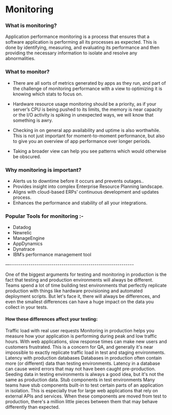 
# Monitoring

### What is monitoring?

 Application performance monitoring is a process that ensures that a software application is performing all its processes as expected. This is done by identifying, measuring, and evaluating its performance and then providing the necessary information to isolate and resolve any abnormalities.


### What to monitor?

- There are all sorts of metrics generated by apps as they run, and part of the challenge of monitoring performance with a view to optimizing it is knowing which stats to focus on. 

- Hardware resource usage monitoring should be a priority, as if your server’s CPU is being pushed to its limits, the memory is near capacity or the I/O activity is spiking in unexpected ways, we  will know that something is awry. 

- Checking in on general app availability and uptime is also worthwhile. This is not just important for moment-to-moment performance, but also to give you an overview of app performance over longer periods. 

- Taking a broader view can help you see patterns which would otherwise be obscured.  


### Why monitoring is important?

- Alerts us to downtime before it occurs and prevents outages..
- Provides insight into complex Enterprise Resource Planning landscape.
- Aligns with cloud-based ERPs’ continuous development and updates process.
- Enhances the performance and stability of all your integrations.

### Popular Tools for monitoring :-
- Datadog
- Newrelic
- ManageEngine
- AppDynamics
- Dynatrace
- IBM’s performance management tool


—------------------------------------------------------------

One of the biggest arguments for testing and monitoring in production is the fact that testing and production environments will always be different.
Teams spend a lot of time building test environments that perfectly replicate production with things like hardware provisioning and automated deployment scripts. But let's face it, there will always be differences, and even the smallest differences can have a huge impact on the data you collect in your tests.


#### How these differences affect your testing:
Traffic load with real user requests
Monitoring in production helps you measure how your application is performing during peak and low traffic hours. With web applications, slow response times can make new users and customers frustrated. This is a concern for QA, and generally it's near impossible to exactly replicate traffic load in test and staging environments.
Latency with production databases
Databases in production often contain more (or different) data than testing environments. Latency in a database can cause weird errors that may not have been caught pre-production. Seeding data in testing environments is always a good idea, but it's not the same as production data.
Stub components in test environments
Many teams have stub components built-in to test certain parts of an application in isolation. This is especially true for large web applications that rely on external APIs and services. When these components are moved from test to production, there's a million little pieces between them that may behave differently than expected.
